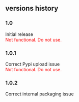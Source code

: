 ## versions history

### 1.0
Initial release\
<span style="color:red">
Not functional. Do not use.\
</span>

### 1.0.1
Correct Pypi upload issue\
<span style="color:red">
Not functional. Do not use.\
</span>

### 1.0.2
Correct internal packaging issue